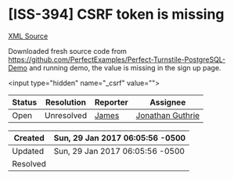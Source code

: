 # [ISS-394] CSRF token is missing

[XML Source](./xml/ISS-394.xml)
<p><p>Downloaded fresh source code from <a href="https://github.com/PerfectExamples/Perfect-Turnstile-PostgreSQL-Demo" class="external-link" rel="nofollow">https://github.com/PerfectExamples/Perfect-Turnstile-PostgreSQL-Demo</a> and running demo, the value is missing in the sign up page.</p>

<p>&lt;input type="hidden" name="_csrf" value=""&gt;</p></p>





Status|Resolution|Reporter|Assignee
------|----------|--------|--------
Open|Unresolved|[James](Lei)|[Jonathan Guthrie]($jono)





Created|Sun, 29 Jan 2017 06:05:56 -0500
-------|--------------
Updated|Sun, 29 Jan 2017 06:05:56 -0500
Resolved|




